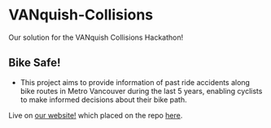 # VANquish-Collisions

Our solution for the VANquish Collisions Hackathon! 


## Bike Safe!
- This project aims to provide information of past ride accidents along bike routes in Metro Vancouver during the last 5 years, enabling cyclists to make informed decisions about their bike path.





Live on [our website!](https://stoked-theorem.github.io) which placed on the repo [here](https://github.com/Stoked-Theorem/Stoked-Theorem.github.io).
